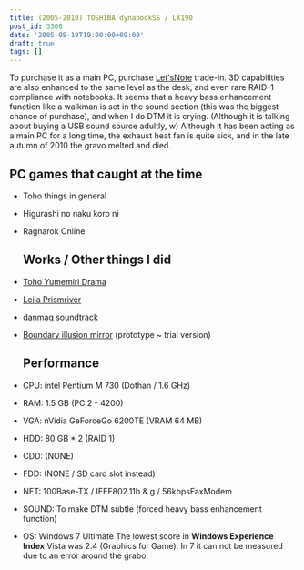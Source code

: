 ```yaml
---
title: (2005-2010) TOSHIBA dynabookSS / LX190
post_id: 3308
date: '2005-08-18T19:00:00+09:00'
draft: true
tags: []
---
```


To purchase it as a main PC, purchase [Let'sNote](https://danmaq.com/cf-w2d) trade-in. 3D capabilities are also enhanced to the same level as the desk, and even rare RAID-1 compliance with notebooks. It seems that a heavy bass enhancement function like a walkman is set in the sound section (this was the biggest chance of purchase), and when I do DTM it is crying. (Although it is talking about buying a USB sound source adultly, w) Although it has been acting as a main PC for a long time, the exhaust heat fan is quite sick, and in the late autumn of 2010 the gravo melted and died.

## PC games that caught at the time

*   Toho things in general
*   Higurashi no naku koro ni
*   Ragnarok Online
    
    ## Works / Other things I did
    
*   [Toho Yumemiri Drama](https://danmaq.com/!/thC/)
    
*   [Leila Prismriver](https://danmaq.com/!/leila/)
*   [danmaq soundtrack](https://danmaq.com/!/dst/)
*   [Boundary illusion mirror](http://kagaminer.in/) (prototype ~ trial version)
    
    ## Performance
    
*   CPU: intel Pentium M 730 (Dothan / 1.6 GHz)
    
*   RAM: 1.5 GB (PC 2 - 4200)
*   VGA: nVidia GeForceGo 6200TE (VRAM 64 MB)
*   HDD: 80 GB * 2 (RAID 1)
*   CDD: (NONE)
*   FDD: (NONE / SD card slot instead)
*   NET: 100Base-TX / IEEE802.11b & g / 56kbpsFaxModem
*   SOUND: To make DTM subtle (forced heavy bass enhancement function)
*   OS: Windows 7 Ultimate The lowest score in **Windows Experience Index** Vista was 2.4 (Graphics for Game). In 7 it can not be measured due to an error around the grabo.
